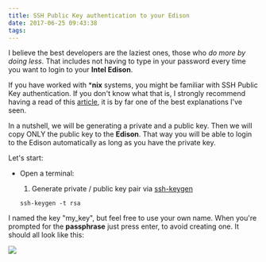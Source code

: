 ```yaml
---
title: SSH Public Key authentication to your Edison
date: 2017-06-25 09:43:38
tags:
---
```


I believe the best developers are the laziest ones, those who *do more by doing less*. That includes not having to type in your password every time you want to login to your **Intel Edison**.

If you have worked with ***nix** systems, you might be familiar with SSH Public Key authentication. If you don't know what that is, I strongly recommend having a read of this [article](http://blakesmith.me/2010/02/08/understanding-public-key-private-key-concepts.html), it is by far one of the best explanations I've seen. 

In a nutshell, we will be generating a private and a public key. Then we will copy ONLY the public key to the **Edison**. That way you will be able to login to the Edison automatically as long as you have the private key.

Let's start:

- Open a terminal:

	1. Generate private / public key pair via [ssh-keygen](https://linux.die.net/man/1/ssh-keygen) 

	`ssh-keygen -t rsa`

I named the key "my_key", but feel free to use your own name. When you're prompted for the **passphrase** just press enter, to avoid creating one. It should all look like this:

![](/images/ssh-keygen.png)
